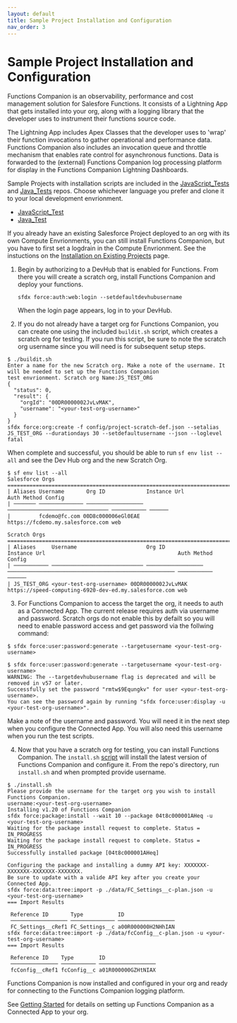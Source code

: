 ```yaml
---
layout: default
title: Sample Project Installation and Configuration
nav_order: 3
---
```


# Sample Project Installation and Configuration

Functions Companion is an observability, performance and cost management solution for Salesfore Functions. It consists of
a Lightning App that gets installed into your org, along with a logging library that the developer uses to instrument
their functions source code.

The Lightning App includes Apex Classes that the developer uses to 'wrap' their function invocations to gather
operational and performance data. Functions Companion also includes an invocation queue and throttle mechanism that
enables rate control for asynchronous functions. Data is forwarded to the (external) Functions Companion log processing
platform for display in the Functions Companion Lightning Dashboards.

Sample Projects with installation scripts are included in the [JavaScript_Tests](https://github.com/FunctionsCompanion/JavaScript_Tests)
and [Java_Tests](https://github.com/FunctionsCompanion/Java_Tests) repos. Choose whichever language you prefer and
clone it to your local development envrionment.

* [JavaScript_Test](https://github.com/FunctionsCompanion/JavaScript_Tests)
* [Java_Test](https://github.com/FunctionsCompanion/Java_Tests)

If you already have an existing Salesforce Project deployed to an org with its own Compute Envrionments, you can still install Functions Companion, but you have to first set a logdrain in the Compute Envrionment. See the instuctions on the [Installation on Existing Projects](InstallOnProject.md) page.

1. Begin by authorizing to a DevHub that is enabled for Functions. From there you will create a scratch org, install
   Functions Companion and deploy your functions.

   `sfdx force:auth:web:login --setdefaultdevhubusername`

   When the login page appears, log in to your DevHub.

2. If you do not already have a target org for Functions Companion, you can create one using the included `buildit.sh`
   script, which creates a scratch org for testing. If you run this script, be sure to note the scratch org username
   since you will need is for subsequent setup steps.

```
$ ./buildit.sh
Enter a name for the new Scratch org. Make a note of the username. It will be needed to set up the Functions Companion
test envrionment. Scratch org Name:JS_TEST_ORG
{
  "status": 0,
  "result": {
    "orgId": "00DR0000002JvLvMAK",
    "username": "<your-test-org-username>"
  }
}
sfdx force:org:create -f config/project-scratch-def.json --setalias JS_TEST_ORG --durationdays 30 --setdefaultusername --json --loglevel fatal
```

When complete and successful, you should be able to run `sf env list --all` and see the Dev Hub org and the new Scratch
Org.

```
$ sf env list --all
Salesforce Orgs
===============================================================================================
| Aliases Username       Org ID             Instance Url                     Auth Method Config 
| ─────── ────────────── ────────────────── ──────────────────────────────── ─────────── ────── 
|         fcdemo@fc.com 00D8c000006eGl0EAE https://fcdemo.my.salesforce.com web                

Scratch Orgs
=======================================================================================================================================
| Aliases     Username                      Org ID             Instance Url                                          Auth Method Config 
| ─────────── ───────────────────────────── ────────────────── ───────────────────────────────────────────────────── ─────────── ────── 
| JS_TEST_ORG <your-test-org-username> 00DR0000002JvLvMAK https://speed-computing-6920-dev-ed.my.salesforce.com web   
```

3. For Functions Companion to access the target the org, it needs to auth as a Connected App. The current release
   requires auth via username and password. Scratch orgs do not enable this by defailt so you will need to enable
   password access and get password via the follwing command:

`$ sfdx force:user:password:generate --targetusername <your-test-org-username>`

```
$ sfdx force:user:password:generate --targetusername <your-test-org-username>
WARNING: The --targetdevhubusername flag is deprecated and will be removed in v57 or later.
Successfully set the password "rmtw$9Equngkv" for user <your-test-org-username>.
You can see the password again by running "sfdx force:user:display -u <your-test-org-username>".
```

Make a note of the username and password. You will need it in the next step when you configure the Connected App. You
will also need this username when you run the test scripts.

4. Now that you have a scratch org for testing, you can install Functions Companion.
   The `install.sh` [script](https://github.com/FunctionsCompanion/JavaScript_Tests/blob/setup/install.sh) will install
   the latest version of Functions Companion and configure it. From the repo's directory, run `install.sh` and when
   prompted provide username. 

```
$ ./install.sh                      
Please provide the username for the target org you wish to install Functions Companion.
username:<your-test-org-username>
Installing v1.20 of Functions Companion
sfdx force:package:install --wait 10 --package 04t8c000001AHeq -u <your-test-org-username>
Waiting for the package install request to complete. Status = IN_PROGRESS
Waiting for the package install request to complete. Status = IN_PROGRESS
Successfully installed package [04t8c000001AHeq]

Configuring the package and installing a dummy API key: XXXXXXX-XXXXXXX-XXXXXXX-XXXXXXX.
Be sure to update with a valide API key after you create your Connected App.
sfdx force:data:tree:import -p ./data/FC_Settings__c-plan.json -u <your-test-org-username>
=== Import Results

 Reference ID       Type           ID                 
 ────────────────── ────────────── ────────────────── 
 FC_Settings__cRef1 FC_Settings__c a00R000000H2NHhIAN 
sfdx force:data:tree:import -p ./data/fcConfig__c-plan.json -u <your-test-org-username>
=== Import Results

 Reference ID    Type        ID                 
 ─────────────── ─────────── ────────────────── 
 fcConfig__cRef1 fcConfig__c a01R000000GZHtNIAX 
```

Functions Companion is now installed and configured in your org and ready for connecting to the Functions Companion
logging platform.

See [Getting Started](GettingStarted.md) for details on setting up Functions Companion as a Connected App to your org.

